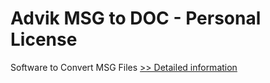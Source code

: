 # Advik MSG to DOC - Personal License
Software to Convert MSG Files
[>> Detailed information](https://secure.shareit.com/shareit/product.html?productid=300805769&affiliateid=200057808)